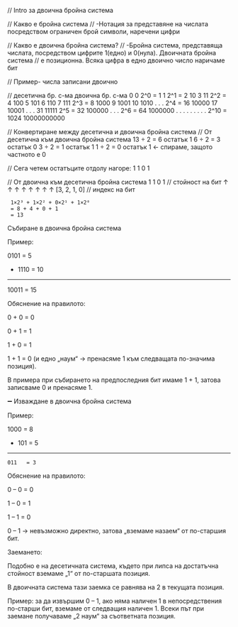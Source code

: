 // Intro за двоична бройна система

// Какво е бройна система
// -Нотация за представяне на числата посредством ограничен брой символи, наречени цифри 

// Какво е двоична бройна система?
//  -Бройна система, представяща числата, посредством цифрите 1(едно) и 0(нула). Двоичната бройна система
//   е позиционна. Всяка цифра в едно двоично число наричаме бит

// Пример- числа записани двоично

//      десетична бр. с-ма          двоична бр. с-ма
                         0                         0
                   2^0 = 1                         1
                   2^1 = 2                        10
                         3                        11
                   2^2 = 4                       100
                         5                       101
                         6                       110
                         7                       111
                   2^3 = 8                      1000
                         9                      1001
                        10                      1010
                        .   .   .
                  2^4 = 16                     10000
                        17                     10001
                        .   .   .
                        31                     11111
                  2^5 = 32                    100000
                        .   .   .
                  2^6 = 64                   1000000
                        .   .   .
                        .   .   .
                        .   .   .
               2^10 = 1024               10000000000

// Конвертиране между десетична и двоична бройна система
// От десетична към двоична бройна система
    13 ÷ 2 = 6   остатък 1
    6 ÷ 2 = 3   остатък 0
    3 ÷ 2 = 1   остатък 1
    1 ÷ 2 = 0   остатък 1   ← спираме, защото частното е 0

// Сега четем остатъците отдолу нагоре:
1 1 0 1

// От двоична към десетична бройна система
      1   1   0   1 // стойност на бит
      ↑   ↑   ↑   ↑
      ↑   ↑   ↑   ↑
     [3,  2,  1,  0] // индекс на бит

     1×2³ + 1×2² + 0×2¹ + 1×2⁰
     = 8 + 4 + 0 + 1
     = 13

Събиране в двоична бройна система

Пример:

   0101   = 5
+  1110   = 10
----------------
  10011   = 15


Обяснение на правилото:

0 + 0 = 0

0 + 1 = 1

1 + 0 = 1

1 + 1 = 0 (и едно „наум“ → пренасяме 1 към следващата по-значима позиция).

В примера при събирането на предпоследния бит имаме 1 + 1, затова записваме 0 и пренасяме 1.

➖ Изваждане в двоична бройна система

Пример:

   1000   = 8
-   101   = 5
----------------
    011   = 3


Обяснение на правилото:

0 – 0 = 0

1 – 0 = 1

1 – 1 = 0

0 – 1 → невъзможно директно, затова „вземаме назаем“ от по-старшия бит.

Заемането:

Подобно е на десетичната система, където при липса на достатъчна стойност вземаме „1“ от по-старшата позиция.

В двоичната система тази заемка се равнява на 2 в текущата позиция.

Пример: за да извършим 0 – 1, ако няма наличен 1 в непосредствения по-старши бит, вземаме от следващия наличен 1. Всеки път при заемане получаваме „2 наум“ за съответната позиция.